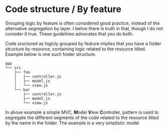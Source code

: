 # Code structure / By feature

Grouping logic by feature is often considered good practice, instead of the alternative segregation by layer. I belive there is truth in that, though I do not consider it true. These guidelines advocates that you do both.

Code sructured as logicly grouped by feature implies that you have a folder structure by resource, containing logic related to the resource titled. Example below is one such folder structure.

```
app
└── src
    ├── foo
    │   ├── controller.js
    │   ├── model.js
    │   └── view.js
    └── bar
        ├── controller.js
        ├── model.js
        └── view.js
```

In above example a simple MVC, **M**odel **V**iew **C**ontroller, pattern is used to segregate the different segments of the code related to the resource titled by the name in the folder. The example is a very simplistic model

